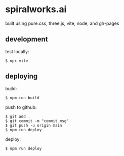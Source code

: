 # spiralworks.ai

built using pure.css, three.js, vite, node, and gh-pages

## development

test locally:
```shell
$ npx vite
```

## deploying

build:
```shell
$ npm run build
```

push to github:
```shell
$ git add .
$ git commit -m "commit msg"
$ git push -u origin main
$ npm run deploy
```

deploy:
```shell
$ npm run deploy
```
